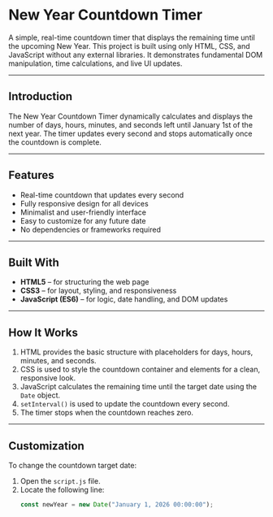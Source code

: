 # New Year Countdown Timer

A simple, real-time countdown timer that displays the remaining time until the upcoming New Year. This project is built using only HTML, CSS, and JavaScript without any external libraries. It demonstrates fundamental DOM manipulation, time calculations, and live UI updates.

---

## Introduction

The New Year Countdown Timer dynamically calculates and displays the number of days, hours, minutes, and seconds left until January 1st of the next year. The timer updates every second and stops automatically once the countdown is complete.

---

## Features

- Real-time countdown that updates every second
- Fully responsive design for all devices
- Minimalist and user-friendly interface
- Easy to customize for any future date
- No dependencies or frameworks required

---

## Built With

- **HTML5** – for structuring the web page
- **CSS3** – for layout, styling, and responsiveness
- **JavaScript (ES6)** – for logic, date handling, and DOM updates

---

## How It Works

1. HTML provides the basic structure with placeholders for days, hours, minutes, and seconds.
2. CSS is used to style the countdown container and elements for a clean, responsive look.
3. JavaScript calculates the remaining time until the target date using the `Date` object.
4. `setInterval()` is used to update the countdown every second.
5. The timer stops when the countdown reaches zero.

---

## Customization

To change the countdown target date:

1. Open the `script.js` file.
2. Locate the following line:
   ```javascript
   const newYear = new Date("January 1, 2026 00:00:00");
